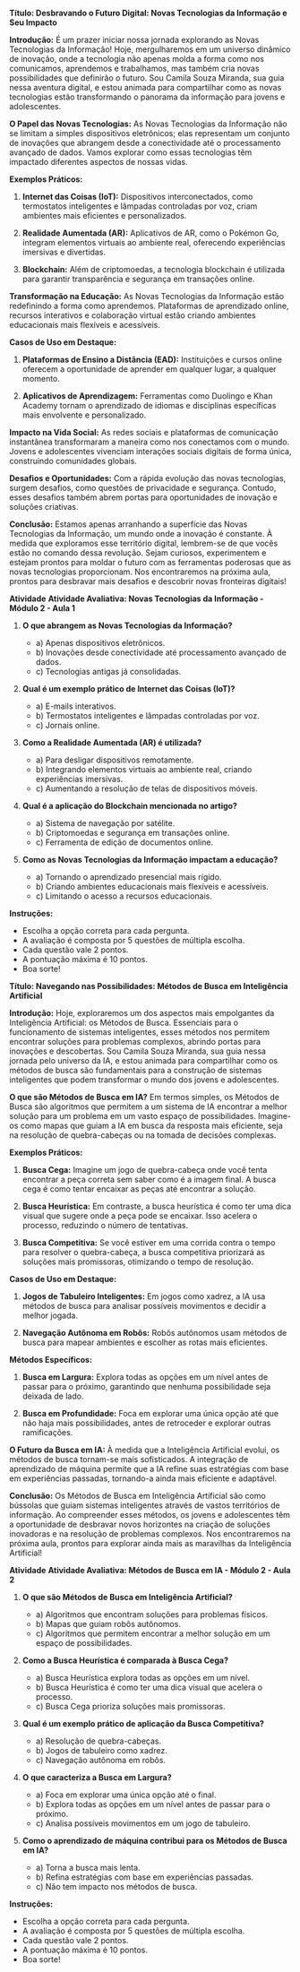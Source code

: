**Título: Desbravando o Futuro Digital: Novas Tecnologias da Informação e Seu Impacto**

**Introdução:**
É um prazer iniciar nossa jornada explorando as Novas Tecnologias da Informação! Hoje, mergulharemos em um universo dinâmico de inovação, onde a tecnologia não apenas molda a forma como nos comunicamos, aprendemos e trabalhamos, mas também cria novas possibilidades que definirão o futuro. Sou Camila Souza Miranda, sua guia nessa aventura digital, e estou animada para compartilhar como as novas tecnologias estão transformando o panorama da informação para jovens e adolescentes.

**O Papel das Novas Tecnologias:**
As Novas Tecnologias da Informação não se limitam a simples dispositivos eletrônicos; elas representam um conjunto de inovações que abrangem desde a conectividade até o processamento avançado de dados. Vamos explorar como essas tecnologias têm impactado diferentes aspectos de nossas vidas.

**Exemplos Práticos:**
1. **Internet das Coisas (IoT):** Dispositivos interconectados, como termostatos inteligentes e lâmpadas controladas por voz, criam ambientes mais eficientes e personalizados.

2. **Realidade Aumentada (AR):** Aplicativos de AR, como o Pokémon Go, integram elementos virtuais ao ambiente real, oferecendo experiências imersivas e divertidas.

3. **Blockchain:** Além de criptomoedas, a tecnologia blockchain é utilizada para garantir transparência e segurança em transações online.

**Transformação na Educação:**
As Novas Tecnologias da Informação estão redefinindo a forma como aprendemos. Plataformas de aprendizado online, recursos interativos e colaboração virtual estão criando ambientes educacionais mais flexíveis e acessíveis.

**Casos de Uso em Destaque:**
1. **Plataformas de Ensino a Distância (EAD):** Instituições e cursos online oferecem a oportunidade de aprender em qualquer lugar, a qualquer momento.

2. **Aplicativos de Aprendizagem:** Ferramentas como Duolingo e Khan Academy tornam o aprendizado de idiomas e disciplinas específicas mais envolvente e personalizado.

**Impacto na Vida Social:**
As redes sociais e plataformas de comunicação instantânea transformaram a maneira como nos conectamos com o mundo. Jovens e adolescentes vivenciam interações sociais digitais de forma única, construindo comunidades globais.

**Desafios e Oportunidades:**
Com a rápida evolução das novas tecnologias, surgem desafios, como questões de privacidade e segurança. Contudo, esses desafios também abrem portas para oportunidades de inovação e soluções criativas.

**Conclusão:**
Estamos apenas arranhando a superfície das Novas Tecnologias da Informação, um mundo onde a inovação é constante. À medida que exploramos esse território digital, lembrem-se de que vocês estão no comando dessa revolução. Sejam curiosos, experimentem e estejam prontos para moldar o futuro com as ferramentas poderosas que as novas tecnologias proporcionam. Nos encontraremos na próxima aula, prontos para desbravar mais desafios e descobrir novas fronteiras digitais!

**Atividade**
**Atividade Avaliativa: Novas Tecnologias da Informação - Módulo 2 - Aula 1**

1. **O que abrangem as Novas Tecnologias da Informação?**
   - a) Apenas dispositivos eletrônicos.
   - b) Inovações desde conectividade até processamento avançado de dados.
   - c) Tecnologias antigas já consolidadas.

2. **Qual é um exemplo prático de Internet das Coisas (IoT)?**
   - a) E-mails interativos.
   - b) Termostatos inteligentes e lâmpadas controladas por voz.
   - c) Jornais online.

3. **Como a Realidade Aumentada (AR) é utilizada?**
   - a) Para desligar dispositivos remotamente.
   - b) Integrando elementos virtuais ao ambiente real, criando experiências imersivas.
   - c) Aumentando a resolução de telas de dispositivos móveis.

4. **Qual é a aplicação do Blockchain mencionada no artigo?**
   - a) Sistema de navegação por satélite.
   - b) Criptomoedas e segurança em transações online.
   - c) Ferramenta de edição de documentos online.

5. **Como as Novas Tecnologias da Informação impactam a educação?**
   - a) Tornando o aprendizado presencial mais rígido.
   - b) Criando ambientes educacionais mais flexíveis e acessíveis.
   - c) Limitando o acesso a recursos educacionais.

**Instruções:**
- Escolha a opção correta para cada pergunta.
- A avaliação é composta por 5 questões de múltipla escolha.
- Cada questão vale 2 pontos.
- A pontuação máxima é 10 pontos.
- Boa sorte!

**Título: Navegando nas Possibilidades: Métodos de Busca em Inteligência Artificial**

**Introdução:**
Hoje, exploraremos um dos aspectos mais empolgantes da Inteligência Artificial: os Métodos de Busca. Essenciais para o funcionamento de sistemas inteligentes, esses métodos nos permitem encontrar soluções para problemas complexos, abrindo portas para inovações e descobertas. Sou Camila Souza Miranda, sua guia nessa jornada pelo universo da IA, e estou animada para compartilhar como os métodos de busca são fundamentais para a construção de sistemas inteligentes que podem transformar o mundo dos jovens e adolescentes.

**O que são Métodos de Busca em IA?**
Em termos simples, os Métodos de Busca são algoritmos que permitem a um sistema de IA encontrar a melhor solução para um problema em um vasto espaço de possibilidades. Imagine-os como mapas que guiam a IA em busca da resposta mais eficiente, seja na resolução de quebra-cabeças ou na tomada de decisões complexas.

**Exemplos Práticos:**
1. **Busca Cega:** Imagine um jogo de quebra-cabeça onde você tenta encontrar a peça correta sem saber como é a imagem final. A busca cega é como tentar encaixar as peças até encontrar a solução.

2. **Busca Heurística:** Em contraste, a busca heurística é como ter uma dica visual que sugere onde a peça pode se encaixar. Isso acelera o processo, reduzindo o número de tentativas.

3. **Busca Competitiva:** Se você estiver em uma corrida contra o tempo para resolver o quebra-cabeça, a busca competitiva priorizará as soluções mais promissoras, otimizando o tempo de resolução.

**Casos de Uso em Destaque:**
1. **Jogos de Tabuleiro Inteligentes:** Em jogos como xadrez, a IA usa métodos de busca para analisar possíveis movimentos e decidir a melhor jogada.

2. **Navegação Autônoma em Robôs:** Robôs autônomos usam métodos de busca para mapear ambientes e escolher as rotas mais eficientes.

**Métodos Específicos:**
1. **Busca em Largura:** Explora todas as opções em um nível antes de passar para o próximo, garantindo que nenhuma possibilidade seja deixada de lado.

2. **Busca em Profundidade:** Foca em explorar uma única opção até que não haja mais possibilidades, antes de retroceder e explorar outras ramificações.

**O Futuro da Busca em IA:**
À medida que a Inteligência Artificial evolui, os métodos de busca tornam-se mais sofisticados. A integração de aprendizado de máquina permite que a IA refine suas estratégias com base em experiências passadas, tornando-a ainda mais eficiente e adaptável.

**Conclusão:**
Os Métodos de Busca em Inteligência Artificial são como bússolas que guiam sistemas inteligentes através de vastos territórios de informação. Ao compreender esses métodos, os jovens e adolescentes têm a oportunidade de desbravar novos horizontes na criação de soluções inovadoras e na resolução de problemas complexos. Nos encontraremos na próxima aula, prontos para explorar ainda mais as maravilhas da Inteligência Artificial!

**Atividade**
**Atividade Avaliativa: Métodos de Busca em IA - Módulo 2 - Aula 2**

1. **O que são Métodos de Busca em Inteligência Artificial?**
   - a) Algoritmos que encontram soluções para problemas físicos.
   - b) Mapas que guiam robôs autônomos.
   - c) Algoritmos que permitem encontrar a melhor solução em um espaço de possibilidades.

2. **Como a Busca Heurística é comparada à Busca Cega?**
   - a) Busca Heurística explora todas as opções em um nível.
   - b) Busca Heurística é como ter uma dica visual que acelera o processo.
   - c) Busca Cega prioriza soluções mais promissoras.

3. **Qual é um exemplo prático de aplicação da Busca Competitiva?**
   - a) Resolução de quebra-cabeças.
   - b) Jogos de tabuleiro como xadrez.
   - c) Navegação autônoma em robôs.

4. **O que caracteriza a Busca em Largura?**
   - a) Foca em explorar uma única opção até o final.
   - b) Explora todas as opções em um nível antes de passar para o próximo.
   - c) Analisa possíveis movimentos em um jogo de tabuleiro.

5. **Como o aprendizado de máquina contribui para os Métodos de Busca em IA?**
   - a) Torna a busca mais lenta.
   - b) Refina estratégias com base em experiências passadas.
   - c) Não tem impacto nos métodos de busca.

**Instruções:**
- Escolha a opção correta para cada pergunta.
- A avaliação é composta por 5 questões de múltipla escolha.
- Cada questão vale 2 pontos.
- A pontuação máxima é 10 pontos.
- Boa sorte!